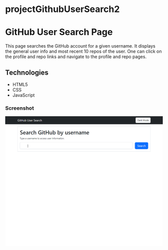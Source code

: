 # projectGithubUserSearch2
<h1>GitHub User Search Page</h1>
<p>This page searches the GitHub account for a given username. It displays the general user info and most recent 10 repos of the user. One can click on the profile and repo links and navigate to the profile and repo pages.</p>
<h2>Technologies</h2>
<ul>
    <li>HTML5</li>
    <li>CSS</li>
    <li>JavaScript</li>
</ul>
<h3>Screenshot</h3>

![](screenRecording.gif)
